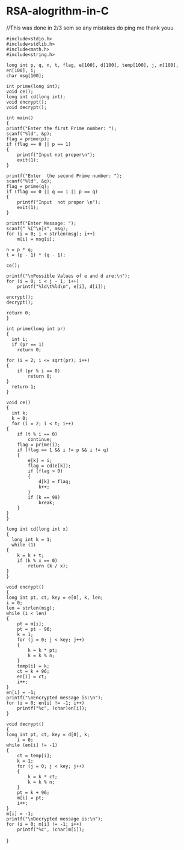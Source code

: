 # RSA-alogrithm-in-C
//This was done in 2/3 sem so any mistakes do ping me thank youu

    #include<stdio.h>  
    #include<stdlib.h>  
    #include<math.h>  
    #include<string.h>  
  
    long int p, q, n, t, flag, e[100], d[100], temp[100], j, m[100], en[100], i;  
    char msg[100];  
  
    int prime(long int);  
    void ce();  
    long int cd(long int);  
    void encrypt();  
    void decrypt();  
  
    int main()  
    {  
    printf("Enter the first Prime number: ");  
    scanf("%ld", &p);  
    flag = prime(p);  
    if (flag == 0 || p == 1)  
    {  
        printf("Input not proper\n");  
        exit(1);  
    }  
  
    printf("Enter  the second Prime number: ");  
    scanf("%ld", &q);  
    flag = prime(q);  
    if (flag == 0 || q == 1 || p == q)  
    {  
        printf("Input  not proper \n");  
        exit(1);  
    }  
  
    printf("Enter Message: ");  
    scanf(" %[^\n]s", msg);  
    for (i = 0; i < strlen(msg); i++)  
        m[i] = msg[i];  
  
    n = p * q;  
    t = (p - 1) * (q - 1);  
  
    ce();  
  
    printf("\nPossible Values of e and d are:\n");  
    for (i = 0; i < j - 1; i++)  
        printf("%ld\t%ld\n", e[i], d[i]);  
  
    encrypt();  
    decrypt();  
  
    return 0;  
    }  
  
    int prime(long int pr)  
    {  
      int i;  
      if (pr == 1)  
        return 0;  
  
    for (i = 2; i <= sqrt(pr); i++)  
    {  
        if (pr % i == 0)  
            return 0;  
    }  
      return 1;  
    }  
  
    void ce()  
    {  
      int k;  
      k = 0;  
      for (i = 2; i < t; i++)  
    {  
        if (t % i == 0)  
            continue;  
        flag = prime(i);  
        if (flag == 1 && i != p && i != q)  
        {  
            e[k] = i;  
            flag = cd(e[k]);  
            if (flag > 0)  
            {  
                d[k] = flag;  
                k++;  
            }  
            if (k == 99)  
                break;  
        }  
    }  
    }  
  
    long int cd(long int x)  
    {  
      long int k = 1;  
      while (1)  
    {  
        k = k + t;  
        if (k % x == 0)  
            return (k / x);  
    }  
    }  
  
    void encrypt()  
    {  
    long int pt, ct, key = e[0], k, len;  
    i = 0;  
    len = strlen(msg);  
    while (i < len)  
    {  
        pt = m[i];  
        pt = pt - 96;  
        k = 1;  
        for (j = 0; j < key; j++)  
        {  
            k = k * pt;  
            k = k % n;  
        }  
        temp[i] = k;  
        ct = k + 96;  
        en[i] = ct;  
        i++;  
    }  
    en[i] = -1;  
    printf("\nEncrypted message is:\n");  
    for (i = 0; en[i] != -1; i++)  
        printf("%c", (char)en[i]);  
    }  
  
    void decrypt()  
    {  
    long int pt, ct, key = d[0], k;  
        i = 0;  
    while (en[i] != -1)  
    {  
        ct = temp[i];  
        k = 1;  
        for (j = 0; j < key; j++)  
        {  
            k = k * ct;  
            k = k % n;  
        }  
        pt = k + 96;  
        m[i] = pt;  
        i++;  
    }  
    m[i] = -1;  
    printf("\nDecrypted message is:\n");  
    for (i = 0; m[i] != -1; i++)  
        printf("%c", (char)m[i]);  
}  

